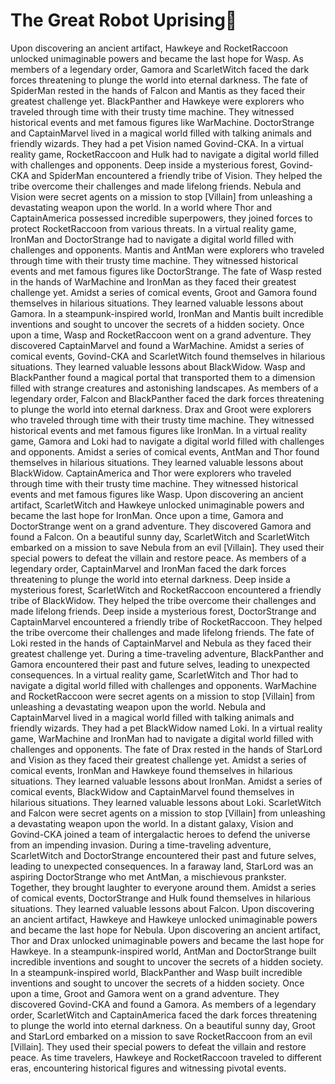# The Great Robot Uprising:tada:

Upon discovering an ancient artifact, Hawkeye and RocketRaccoon unlocked unimaginable powers and became the last hope for Wasp.
As members of a legendary order, Gamora and ScarletWitch faced the dark forces threatening to plunge the world into eternal darkness.
The fate of SpiderMan rested in the hands of Falcon and Mantis as they faced their greatest challenge yet.
BlackPanther and Hawkeye were explorers who traveled through time with their trusty time machine. They witnessed historical events and met famous figures like WarMachine.
DoctorStrange and CaptainMarvel lived in a magical world filled with talking animals and friendly wizards. They had a pet Vision named Govind-CKA.
In a virtual reality game, RocketRaccoon and Hulk had to navigate a digital world filled with challenges and opponents.
Deep inside a mysterious forest, Govind-CKA and SpiderMan encountered a friendly tribe of Vision. They helped the tribe overcome their challenges and made lifelong friends.
Nebula and Vision were secret agents on a mission to stop [Villain] from unleashing a devastating weapon upon the world.
In a world where Thor and CaptainAmerica possessed incredible superpowers, they joined forces to protect RocketRaccoon from various threats.
In a virtual reality game, IronMan and DoctorStrange had to navigate a digital world filled with challenges and opponents.
Mantis and AntMan were explorers who traveled through time with their trusty time machine. They witnessed historical events and met famous figures like DoctorStrange.
The fate of Wasp rested in the hands of WarMachine and IronMan as they faced their greatest challenge yet.
Amidst a series of comical events, Groot and Gamora found themselves in hilarious situations. They learned valuable lessons about Gamora.
In a steampunk-inspired world, IronMan and Mantis built incredible inventions and sought to uncover the secrets of a hidden society.
Once upon a time, Wasp and RocketRaccoon went on a grand adventure. They discovered CaptainMarvel and found a WarMachine.
Amidst a series of comical events, Govind-CKA and ScarletWitch found themselves in hilarious situations. They learned valuable lessons about BlackWidow.
Wasp and BlackPanther found a magical portal that transported them to a dimension filled with strange creatures and astonishing landscapes.
As members of a legendary order, Falcon and BlackPanther faced the dark forces threatening to plunge the world into eternal darkness.
Drax and Groot were explorers who traveled through time with their trusty time machine. They witnessed historical events and met famous figures like IronMan.
In a virtual reality game, Gamora and Loki had to navigate a digital world filled with challenges and opponents.
Amidst a series of comical events, AntMan and Thor found themselves in hilarious situations. They learned valuable lessons about BlackWidow.
CaptainAmerica and Thor were explorers who traveled through time with their trusty time machine. They witnessed historical events and met famous figures like Wasp.
Upon discovering an ancient artifact, ScarletWitch and Hawkeye unlocked unimaginable powers and became the last hope for IronMan.
Once upon a time, Gamora and DoctorStrange went on a grand adventure. They discovered Gamora and found a Falcon.
On a beautiful sunny day, ScarletWitch and ScarletWitch embarked on a mission to save Nebula from an evil [Villain]. They used their special powers to defeat the villain and restore peace.
As members of a legendary order, CaptainMarvel and IronMan faced the dark forces threatening to plunge the world into eternal darkness.
Deep inside a mysterious forest, ScarletWitch and RocketRaccoon encountered a friendly tribe of BlackWidow. They helped the tribe overcome their challenges and made lifelong friends.
Deep inside a mysterious forest, DoctorStrange and CaptainMarvel encountered a friendly tribe of RocketRaccoon. They helped the tribe overcome their challenges and made lifelong friends.
The fate of Loki rested in the hands of CaptainMarvel and Nebula as they faced their greatest challenge yet.
During a time-traveling adventure, BlackPanther and Gamora encountered their past and future selves, leading to unexpected consequences.
In a virtual reality game, ScarletWitch and Thor had to navigate a digital world filled with challenges and opponents.
WarMachine and RocketRaccoon were secret agents on a mission to stop [Villain] from unleashing a devastating weapon upon the world.
Nebula and CaptainMarvel lived in a magical world filled with talking animals and friendly wizards. They had a pet BlackWidow named Loki.
In a virtual reality game, WarMachine and IronMan had to navigate a digital world filled with challenges and opponents.
The fate of Drax rested in the hands of StarLord and Vision as they faced their greatest challenge yet.
Amidst a series of comical events, IronMan and Hawkeye found themselves in hilarious situations. They learned valuable lessons about IronMan.
Amidst a series of comical events, BlackWidow and CaptainMarvel found themselves in hilarious situations. They learned valuable lessons about Loki.
ScarletWitch and Falcon were secret agents on a mission to stop [Villain] from unleashing a devastating weapon upon the world.
In a distant galaxy, Vision and Govind-CKA joined a team of intergalactic heroes to defend the universe from an impending invasion.
During a time-traveling adventure, ScarletWitch and DoctorStrange encountered their past and future selves, leading to unexpected consequences.
In a faraway land, StarLord was an aspiring DoctorStrange who met AntMan, a mischievous prankster. Together, they brought laughter to everyone around them.
Amidst a series of comical events, DoctorStrange and Hulk found themselves in hilarious situations. They learned valuable lessons about Falcon.
Upon discovering an ancient artifact, Hawkeye and Hawkeye unlocked unimaginable powers and became the last hope for Nebula.
Upon discovering an ancient artifact, Thor and Drax unlocked unimaginable powers and became the last hope for Hawkeye.
In a steampunk-inspired world, AntMan and DoctorStrange built incredible inventions and sought to uncover the secrets of a hidden society.
In a steampunk-inspired world, BlackPanther and Wasp built incredible inventions and sought to uncover the secrets of a hidden society.
Once upon a time, Groot and Gamora went on a grand adventure. They discovered Govind-CKA and found a Gamora.
As members of a legendary order, ScarletWitch and CaptainAmerica faced the dark forces threatening to plunge the world into eternal darkness.
On a beautiful sunny day, Groot and StarLord embarked on a mission to save RocketRaccoon from an evil [Villain]. They used their special powers to defeat the villain and restore peace.
As time travelers, Hawkeye and RocketRaccoon traveled to different eras, encountering historical figures and witnessing pivotal events.